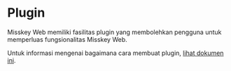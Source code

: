# Plugin

Misskey Web memiliki fasilitas plugin yang membolehkan pengguna untuk memperluas fungsionalitas Misskey Web.

Untuk informasi mengenai bagaimana cara membuat plugin, [lihat dokumen ini](../../for-developers/plugin/create-plugin).
